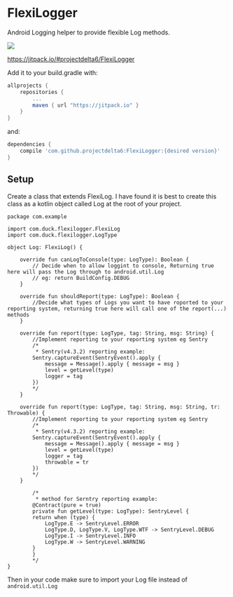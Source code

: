 # FlexiLogger

Android Logging helper to provide flexible Log methods.

[![](https://jitpack.io/v/projectdelta6/FlexiLogger.svg)](https://jitpack.io/#projectdelta6/FlexiLogger)

https://jitpack.io/#projectdelta6/FlexiLogger

Add it to your build.gradle with:
```gradle
allprojects {
    repositories {
        ...
        maven { url "https://jitpack.io" }
    }
}
```
and:

```gradle
dependencies {
    compile 'com.github.projectdelta6:FlexiLogger:{desired version}'
}
```

## Setup
Create a class that extends FlexiLog.  I have found it is best to create this class as a kotlin object called Log at the root of your project. 
```
package com.example

import com.duck.flexilogger.FlexiLog
import com.duck.flexilogger.LogType

object Log: FlexiLog() {

	override fun canLogToConsole(type: LogType): Boolean {
        // Decide when to allow loggint to console, Returning true here will pass the Log through to android.util.Log
		// eg: return BuildConfig.DEBUG
	}

	override fun shouldReport(type: LogType): Boolean {
		//Decide what types of Logs you want to have roported to your reporting system, returning true here will call one of the report(...) methods
	}

	override fun report(type: LogType, tag: String, msg: String) {
		//Implement reporting to your reporting system eg Sentry
		/*
		 * Sentry(v4.3.2) reporting example:
		Sentry.captureEvent(SentryEvent().apply {
		    message = Message().apply { message = msg }
		    level = getLevel(type)
		    logger = tag
		})
		*/
	}

	override fun report(type: LogType, tag: String, msg: String, tr: Throwable) {
		//Implement reporting to your reporting system eg Sentry
		/*
		 * Sentry(v4.3.2) reporting example:
		Sentry.captureEvent(SentryEvent().apply {
		    message = Message().apply { message = msg }
		    level = getLevel(type)
		    logger = tag
		    throwable = tr
		})
		*/
	}
    
    	/*
    	 * method for Serntry reporting example:
    	@Contract(pure = true)
    	private fun getLevel(type: LogType): SentryLevel {
	    return when (type) {
	    	LogType.E -> SentryLevel.ERROR
	    	LogType.D, LogType.V, LogType.WTF -> SentryLevel.DEBUG
	    	LogType.I -> SentryLevel.INFO
	    	LogType.W -> SentryLevel.WARNING
	    }
    	}
    	*/
}
```

Then in your code make sure to import your Log file instead of `android.util.Log`
